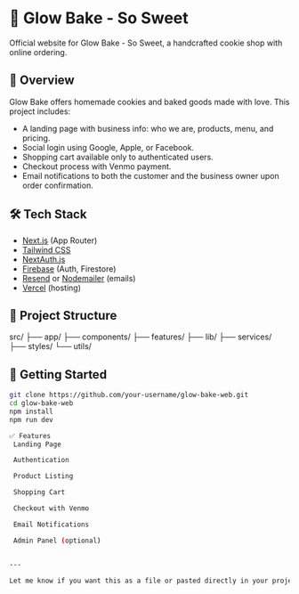 # 🌟 Glow Bake - So Sweet

Official website for Glow Bake - So Sweet, a handcrafted cookie shop with online ordering.

## 🍪 Overview

Glow Bake offers homemade cookies and baked goods made with love. This project includes:

- A landing page with business info: who we are, products, menu, and pricing.
- Social login using Google, Apple, or Facebook.
- Shopping cart available only to authenticated users.
- Checkout process with Venmo payment.
- Email notifications to both the customer and the business owner upon order confirmation.

## 🛠️ Tech Stack

- [Next.js](https://nextjs.org/) (App Router)
- [Tailwind CSS](https://tailwindcss.com/)
- [NextAuth.js](https://next-auth.js.org/)
- [Firebase](https://firebase.google.com/) (Auth, Firestore)
- [Resend](https://resend.com/) or [Nodemailer](https://nodemailer.com/) (emails)
- [Vercel](https://vercel.com/) (hosting)

## 📁 Project Structure

src/
├── app/
├── components/
├── features/
├── lib/
├── services/
├── styles/
└── utils/

## 🚀 Getting Started

```bash
git clone https://github.com/your-username/glow-bake-web.git
cd glow-bake-web
npm install
npm run dev

✅ Features
 Landing Page

 Authentication

 Product Listing

 Shopping Cart

 Checkout with Venmo

 Email Notifications

 Admin Panel (optional)


---

Let me know if you want this as a file or pasted directly in your project.
```
